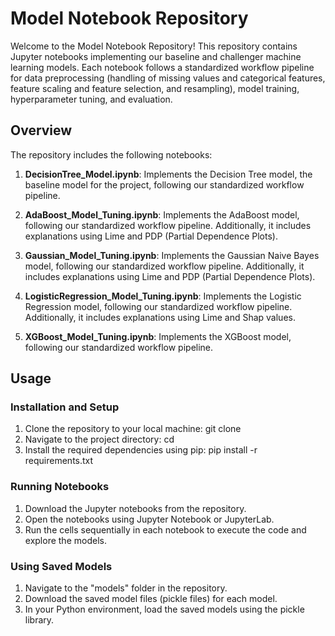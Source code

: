 # Model Notebook Repository

Welcome to the Model Notebook Repository! This repository contains Jupyter notebooks implementing our baseline and challenger machine learning models. Each notebook follows a standardized workflow pipeline for data preprocessing (handling of missing values and categorical features, feature scaling and feature selection, and resampling), model training, hyperparameter tuning, and evaluation.

## Overview

The repository includes the following notebooks:

1. **DecisionTree_Model.ipynb**: Implements the Decision Tree model, the baseline model for the project, following our standardized workflow pipeline.

2. **AdaBoost_Model_Tuning.ipynb**: Implements the AdaBoost model, following our standardized workflow pipeline. Additionally, it includes explanations using Lime and PDP (Partial Dependence Plots).

3. **Gaussian_Model_Tuning.ipynb**: Implements the Gaussian Naive Bayes model, following our standardized workflow pipeline. Additionally, it includes explanations using Lime and PDP (Partial Dependence Plots).

4. **LogisticRegression_Model_Tuning.ipynb**: Implements the Logistic Regression model, following our standardized workflow pipeline. Additionally, it includes explanations using Lime and Shap values.

5. **XGBoost_Model_Tuning.ipynb**: Implements the XGBoost model, following our standardized workflow pipeline.

## Usage

### Installation and Setup
1. Clone the repository to your local machine:
git clone <repository-url>
2. Navigate to the project directory:
cd <repository-directory>
3. Install the required dependencies using pip:
pip install -r requirements.txt

### Running Notebooks
1. Download the Jupyter notebooks from the repository.
2. Open the notebooks using Jupyter Notebook or JupyterLab.
3. Run the cells sequentially in each notebook to execute the code and explore the models.

### Using Saved Models
1. Navigate to the "models" folder in the repository.
2. Download the saved model files (pickle files) for each model.
3. In your Python environment, load the saved models using the pickle library.
